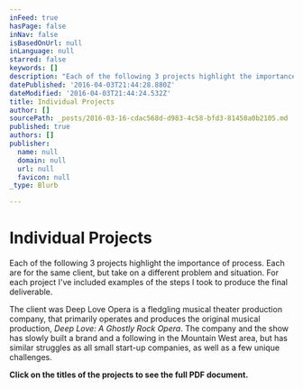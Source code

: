 ```yaml
---
inFeed: true
hasPage: false
inNav: false
isBasedOnUrl: null
inLanguage: null
starred: false
keywords: []
description: "Each of the following 3 projects highlight the importance of process. Each are for the same client, but take on a different problem and situation. For each project I've included examples of the steps I took to produce the final deliverable."
datePublished: '2016-04-03T21:44:28.880Z'
dateModified: '2016-04-03T21:44:24.532Z'
title: Individual Projects
author: []
sourcePath: _posts/2016-03-16-cdac568d-d983-4c58-bfd3-81450a0b2105.md
published: true
authors: []
publisher:
  name: null
  domain: null
  url: null
  favicon: null
_type: Blurb

---
```

# Individual Projects

Each of the following 3 projects highlight the importance of process. Each are for the same client, but take on a different problem and situation. For each project I've included examples of the steps I took to produce the final deliverable.

The client was Deep Love Opera is a fledgling musical theater production company, that primarily operates and produces the original musical production, _Deep Love: A Ghostly Rock Opera_. The company and the show has slowly built a brand and a following in the Mountain West area, but has similar struggles as all small start-up companies, as well as a few unique challenges.

**Click on the titles of the projects to see the full PDF document.**